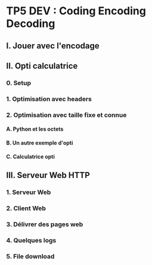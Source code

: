# TP5 DEV : Coding Encoding Decoding

## I. Jouer avec l'encodage

## II. Opti calculatrice

### 0. Setup

### 1. Optimisation avec headers

### 2. Optimisation avec taille fixe et connue

#### A. Python et les octets

#### B. Un autre exemple d'opti

#### C. Calculatrice opti

## III. Serveur Web HTTP

### 1. Serveur Web

### 2. Client Web

### 3. Délivrer des pages web

### 4. Quelques logs

### 5. File download